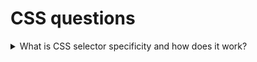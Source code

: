 # CSS questions

<details>

  <summary>What is CSS selector specificity and how does it work?</summary>

  * It is a "rank/score" that determines which style are ultimately applied to an element
  * 1000 - iniline styles
  * 100 - IDs
  * 10 - classes, attributes, pseudo-classes
  * 1 - elements and pseudo-elements
  * `if (equal specifity) the latest rule counts`
</details>